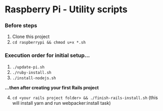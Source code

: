 # Raspberry Pi - Utility scripts

### Before steps

1. Clone this project
2. `cd raspberrypi && chmod u+x *.sh`

### Execution order for initial setup...

1. `./update-pi.sh`
2. `./ruby-install.sh`
3. `./install-nodejs.sh`

**...then after creating your first Rails project**

4. `cd <your rails project folder> && ./finish-rails-install.sh` (this will install yarn and run webpacker:install task)



